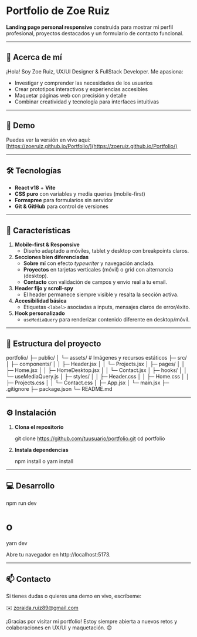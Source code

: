 # Portfolio de Zoe Ruiz

**Landing page personal responsive** construida para mostrar mi perfil profesional, proyectos destacados y un formulario de contacto funcional. 

---

## 🎨 Acerca de mí

¡Hola! Soy Zoe Ruiz, UX/UI Designer & FullStack Developer. Me apasiona:
- Investigar y comprender las necesidades de los usuarios  
- Crear prototipos interactivos y experiencias accesibles  
- Maquetar páginas web con precisión y detalle  
- Combinar creatividad y tecnología para interfaces intuitivas  

---

## 🚀 Demo

Puedes ver la versión en vivo aquí:  
[https://zoeruiz.github.io/Portfolio/](https://zoeruiz.github.io/Portfolio/)

---

## 🛠️ Tecnologías

- **React v18** + **Vite**  
- **CSS puro** con variables y media queries (mobile-first)  
- **Formspree** para formularios sin servidor  
- **Git & GitHub** para control de versiones  

---

## 🌟 Características

1. **Mobile-first & Responsive**  
   - Diseño adaptado a móviles, tablet y desktop con breakpoints claros.  
2. **Secciones bien diferenciadas**  
   - **Sobre mí** con efecto *typewriter* y navegación anclada.  
   - **Proyectos** en tarjetas verticales (móvil) o grid con alternancia (desktop).  
   - **Contacto** con validación de campos y envío real a tu email.  
3. **Header fijo y scroll-spy**  
   - El header permanece siempre visible y resalta la sección activa.  
4. **Accesibilidad básica**  
   - Etiquetas `<label>` asociadas a inputs, mensajes claros de error/éxito.  
5. **Hook personalizado**  
   - `useMediaQuery` para renderizar contenido diferente en desktop/móvil.  

---

## 📂 Estructura del proyecto

portfolio/
├─ public/
│ └─ assets/ # Imágenes y recursos estáticos
├─ src/
│ ├─ components/
│ │ ├─ Header.jsx
│ │ └─ Projects.jsx
│ ├─ pages/
│ │ ├─ Home.jsx
│ │ ├─ HomeDesktop.jsx
│ │ └─ Contact.jsx
│ ├─ hooks/
│ │ └─ useMediaQuery.js
│ ├─ styles/
│ │ ├─ Header.css
│ │ ├─ Home.css
│ │ ├─ Projects.css
│ │ └─ Contact.css
│ ├─ App.jsx
│ └─ main.jsx
├─ .gitignore
├─ package.json
└─ README.md

---

## ⚙️ Instalación

1. **Clona el repositorio**  
   
   git clone https://github.com/tuusuario/portfolio.git
   cd portfolio

2. **Instala dependencias**  
   
   npm install
 o
   yarn install

---

## 💻 Desarrollo

npm run dev
# o
yarn dev

Abre tu navegador en http://localhost:5173.

---

## 📫 Contacto

Si tienes dudas o quieres una demo en vivo, escríbeme:

✉️ zoraida.ruiz89@gmail.com

¡Gracias por visitar mi portfolio!
Estoy siempre abierta a nuevos retos y colaboraciones en UX/UI y maquetación. 😊
